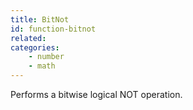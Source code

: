 ```yaml
---
title: BitNot
id: function-bitnot
related:
categories:
    - number
    - math
---
```


Performs a bitwise logical NOT operation.
